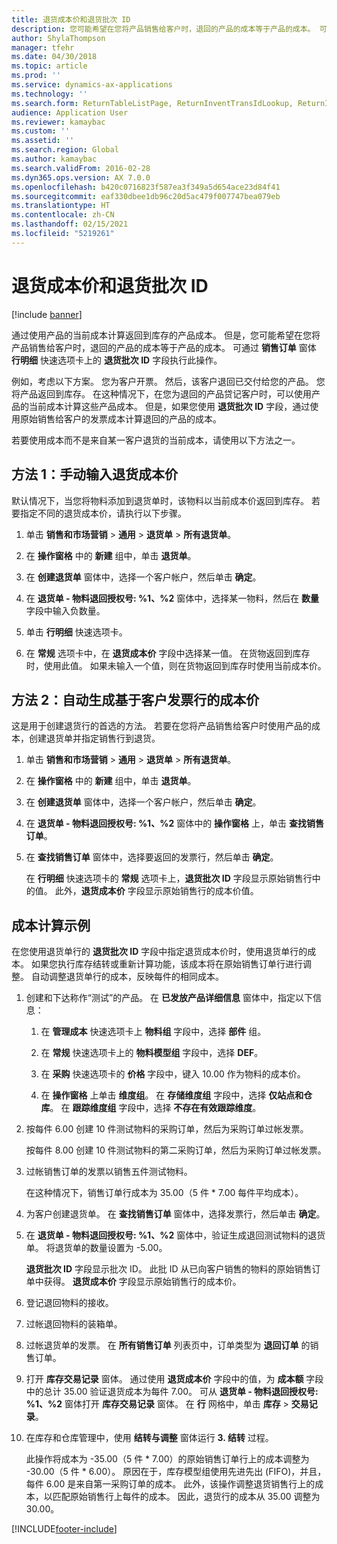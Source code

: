 ```yaml
---
title: 退货成本价和退货批次 ID
description: 您可能希望在您将产品销售给客户时，退回的产品的成本等于产品的成本。 可通过使用 **退货批次 ID** 执行此操作。
author: ShylaThompson
manager: tfehr
ms.date: 04/30/2018
ms.topic: article
ms.prod: ''
ms.service: dynamics-ax-applications
ms.technology: ''
ms.search.form: ReturnTableListPage, ReturnInventTransIdLookup, ReturnItemNumLookup
audience: Application User
ms.reviewer: kamaybac
ms.custom: ''
ms.assetid: ''
ms.search.region: Global
ms.author: kamaybac
ms.search.validFrom: 2016-02-28
ms.dyn365.ops.version: AX 7.0.0
ms.openlocfilehash: b420c0716823f587ea3f349a5d654ace23d84f41
ms.sourcegitcommit: eaf330dbee1db96c20d5ac479f007747bea079eb
ms.translationtype: HT
ms.contentlocale: zh-CN
ms.lasthandoff: 02/15/2021
ms.locfileid: "5219261"
---
```

# <a name="return-cost-price-and-return-lot-id"></a>退货成本价和退货批次 ID        

[!include [banner](../includes/banner.md)]



通过使用产品的当前成本计算返回到库存的产品成本。 但是，您可能希望在您将产品销售给客户时，退回的产品的成本等于产品的成本。 可通过 **销售订单** 窗体 **行明细** 快速选项卡上的 **退货批次 ID** 字段执行此操作。

例如，考虑以下方案。 您为客户开票。 然后，该客户退回已交付给您的产品。 您将产品返回到库存。 在这种情况下，在您为退回的产品贷记客户时，可以使用产品的当前成本计算这些产品成本。 但是，如果您使用 **退货批次 ID** 字段，通过使用原始销售给客户的发票成本计算退回的产品的成本。

若要使用成本而不是来自某一客户退货的当前成本，请使用以下方法之一。

## <a name="method-1-manually-enter-the-return-cost-price"></a>方法 1：手动输入退货成本价

默认情况下，当您将物料添加到退货单时，该物料以当前成本价返回到库存。 若要指定不同的退货成本价，请执行以下步骤。

1.  单击 **销售和市场营销** \> **通用** \> **退货单** \> **所有退货单**。

2.  在 **操作窗格** 中的 **新建** 组中，单击 **退货单**。

3.  在 **创建退货单** 窗体中，选择一个客户帐户，然后单击 **确定**。

4.  在 **退货单 - 物料退回授权号: %1、%2** 窗体中，选择某一物料，然后在 **数量** 字段中输入负数量。

5.  单击 **行明细** 快速选项卡。

6.  在 **常规** 选项卡中，在 **退货成本价** 字段中选择某一值。 在货物返回到库存时，使用此值。 如果未输入一个值，则在货物返回到库存时使用当前成本价。

## <a name="method-2-automatically-generate-the-cost-price-based-on-the-customer-invoice-line"></a>方法 2：自动生成基于客户发票行的成本价

这是用于创建退货行的首选的方法。 若要在您将产品销售给客户时使用产品的成本，创建退货单并指定销售行到退货。

1.  单击 **销售和市场营销** \> **通用** \> **退货单** \> **所有退货单**。

2.  在 **操作窗格** 中的 **新建** 组中，单击 **退货单**。

3.  在 **创建退货单** 窗体中，选择一个客户帐户，然后单击 **确定**。

4.  在 **退货单 - 物料退回授权号: %1、%2** 窗体中的 **操作窗格** 上，单击 **查找销售订单**。

5.  在 **查找销售订单** 窗体中，选择要返回的发票行，然后单击 **确定**。
    
    在 **行明细** 快速选项卡的 **常规** 选项卡上，**退货批次 ID** 字段显示原始销售行中的值。 此外，**退货成本价** 字段显示原始销售行的成本价值。

## <a name="cost-calculation-example"></a>成本计算示例

在您使用退货单行的 **退货批次 ID** 字段中指定退货成本价时，使用退货单行的成本。 如果您执行库存结转或重新计算功能，该成本将在原始销售订单行进行调整。 自动调整退货单行的成本，反映每件的相同成本。

1.  创建和下达称作“测试”的产品。 在 **已发放产品详细信息** 窗体中，指定以下信息：
    
    1.  在 **管理成本** 快速选项卡上 **物料组** 字段中，选择 **部件** 组。
    
    2.  在 **常规** 快速选项卡上的 **物料模型组** 字段中，选择 **DEF**。
    
    3.  在 **采购** 快速选项卡的 **价格** 字段中，键入 10.00 作为物料的成本价。
    
    4.  在 **操作窗格** 上单击 **维度组**。 在 **存储维度组** 字段中，选择 **仅站点和仓库**。 在 **跟踪维度组** 字段中，选择 **不存在有效跟踪维度**。

2.  按每件 6.00 创建 10 件测试物料的采购订单，然后为采购订单过帐发票。
    
    按每件 8.00 创建 10 件测试物料的第二采购订单，然后为采购订单过帐发票。

3.  过帐销售订单的发票以销售五件测试物料。
    
    在这种情况下，销售订单行成本为 35.00（5 件 \* 7.00 每件平均成本）。

4.  为客户创建退货单。 在 **查找销售订单** 窗体中，选择发票行，然后单击 **确定**。

5.  在 **退货单 - 物料退回授权号: %1、%2** 窗体中，验证生成退回测试物料的退货单。 将退货单的数量设置为 -5.00。
    
    **退货批次 ID** 字段显示批次 ID。 此批 ID 从已向客户销售的物料的原始销售订单中获得。 **退货成本价** 字段显示原始销售行的成本价。

6.  登记退回物料的接收。

7.  过帐退回物料的装箱单。

8.  过帐退货单的发票。 在 **所有销售订单** 列表页中，订单类型为 **退回订单** 的销售订单。

9.  打开 **库存交易记录** 窗体。 通过使用 **退货成本价** 字段中的值，为 **成本额** 字段中的总计 35.00 验证退货成本为每件 7.00。 可从 **退货单 - 物料退回授权号: %1、%2** 窗体打开 **库存交易记录** 窗体。 在 **行** 网格中，单击 **库存** \> **交易记录**。

10. 在库存和仓库管理中，使用 **结转与调整** 窗体运行 **3. 结转** 过程。
    
    此操作将成本为 -35.00（5 件 \* 7.00）的原始销售订单行上的成本调整为 -30.00（5 件 \* 6.00）。 原因在于，库存模型组使用先进先出 (FIFO)，并且，每件 6.00 是来自第一采购订单的成本。 此外，该操作调整退货销售行上的成本，以匹配原始销售行上每件的成本。 因此，退货行的成本从 35.00 调整为 30.00。






[!INCLUDE[footer-include](../../includes/footer-banner.md)]
